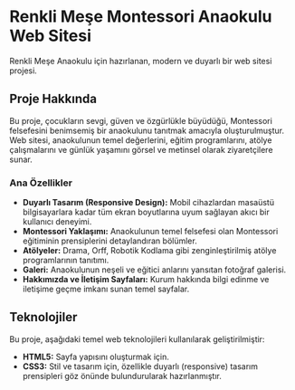 # Renkli Meşe Montessori Anaokulu Web Sitesi

Renkli Meşe Anaokulu için hazırlanan, modern ve duyarlı bir web sitesi projesi.

## Proje Hakkında

Bu proje, çocukların sevgi, güven ve özgürlükle büyüdüğü, Montessori felsefesini benimsemiş bir anaokulunu tanıtmak amacıyla oluşturulmuştur. Web sitesi, anaokulunun temel değerlerini, eğitim programlarını, atölye çalışmalarını ve günlük yaşamını görsel ve metinsel olarak ziyaretçilere sunar.

### Ana Özellikler

- **Duyarlı Tasarım (Responsive Design):** Mobil cihazlardan masaüstü bilgisayarlara kadar tüm ekran boyutlarına uyum sağlayan akıcı bir kullanıcı deneyimi.
- **Montessori Yaklaşımı:** Anaokulunun temel felsefesi olan Montessori eğitiminin prensiplerini detaylandıran bölümler.
- **Atölyeler:** Drama, Orff, Robotik Kodlama gibi zenginleştirilmiş atölye programlarının tanıtımı.
- **Galeri:** Anaokulunun neşeli ve eğitici anlarını yansıtan fotoğraf galerisi.
- **Hakkımızda ve İletişim Sayfaları:** Kurum hakkında bilgi edinme ve iletişime geçme imkanı sunan temel sayfalar.

## Teknolojiler

Bu proje, aşağıdaki temel web teknolojileri kullanılarak geliştirilmiştir:

- **HTML5:** Sayfa yapısını oluşturmak için.
- **CSS3:** Stil ve tasarım için, özellikle duyarlı (responsive) tasarım prensipleri göz önünde bulundurularak hazırlanmıştır.
